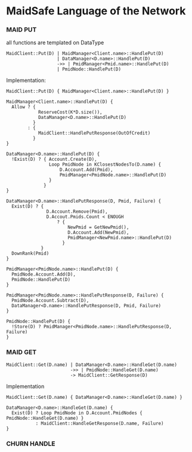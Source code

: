 
# MaidSafe Language of the Network

### MAID PUT
all functions are templated on DataType

    MaidClient::Put(D) | MaidManager<Client.name>::HandlePut(D)
                       | DataManager<D.name>::HandlePut(D)
                       ->> | PmidManager<Pmid.name>::HandlePut(D)
                       | PmidNode::HandlePut(D)


Implementation:

    MaidClient::Put(D) { MaidManager<Client.name>::HandlePut(D) }

    MaidManager<Client.name>::HandlePut(D) {
      Allow ? { 
                ReserveCost(K*D.size()),
                DataManager<D.name>::HandlePut(D)
              }
            : { 
                MaidClient::HandlePutResponse(OutOfCredit)
              }
    }

    DataManager<D.name>::HandlePut(D) {
      !Exist(D) ? { Account.Create(D),
                    Loop PmidNode in KClosestNodesTo(D.name) { 
                        D.Account.Add(Pmid),
                        PmidManager<PmidNode.name>::HandlePut(D)
                    }
                  }
    }
    
    DataManager<D.name>::HandlePutResponse(D, Pmid, Failure) {
      Exist(D) ? { 
                   D.Account.Remove(Pmid),
                   D.Accout.Pmids.Count < ENOUGH
                       ? { 
                           NewPmid = GetNewPmid(),
                           D.Account.Add(NewPmid),
                           PmidManager<NewPmid.name>::HandlePut(D)
                         }
                 }
      DownRank(Pmid)
    }
    
    PmidManager<PmidNode.name>::HandlePut(D) {
      PmidNode.Account.Add(D),
      PmidNode::HandlePut(D)
    }
    
    PmidManager<PmidNode.name>::HandlePutResponse(D, Failure) {
      PmidNode.Account.Subtract(D),
      DataManager<D.name>::HandlePutResponse(D, Pmid, Failure)
    }
    
    PmidNode::HandlePut(D) {
      !Store(D) ? PmidManager<PmidNode.name>::HandlePutResponse(D, Failure)
    }

### MAID GET

    MaidClient::Get(D.name) | DataManager<D.name>::HandleGet(D.name)
                            ->> | PmidNode::HandleGet(D.name)
                            -> MaidClient::GetResponse(D)
    
Implementation
    
    MaidClient::Get(D.name) { DataManager<D.name>::HandleGet(D.name) }
    
    DataManager<D.name>::HandleGet(D.name) {
      Exist(D) ? Loop PmidNode in D.Account.PmidNodes { PmidNode::HandleGet(D.name) }
               : MaidClient::HandleGetResponse(D.name, Failure)
    }


### CHURN HANDLE
